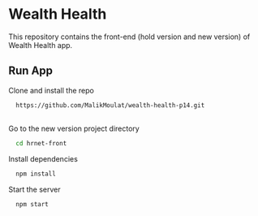 
# Wealth Health

This repository contains the front-end (hold version and new version) of Wealth Health app.




## Run App

Clone and install the repo

```bash
  https://github.com/MalikMoulat/wealth-health-p14.git
```

## 


Go to the new version project directory

```bash
  cd hrnet-front
```

Install dependencies

```bash
  npm install
```

Start the server

```bash
  npm start
```

